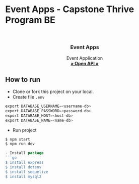 # Event Apps - Capstone Thrive Program BE

<br/>
<div align="center">

<h3 align="center">Event Apps</h3>

  <p align="center">
    Event Application
    <br />
    <a href="https://app.swaggerhub.com/home"><strong>» Open API »</strong></a>
    <br />
  </p>
</div>

## How to run
- Clone or fork this project on your local.
- Create file `.env`
```go
export DATABASE_USERNAME=<username-db>
export DATABASE_PASSWORD=<password-db>
export DATABASE_HOST=<host-db>
export DATABASE_NAME=<name-db>
```
- Run project
```go
$ npm start
$ npm run dev

- Install package
```go
$ install express
$ install dotenv
$ install sequelize
$ install mysql2
